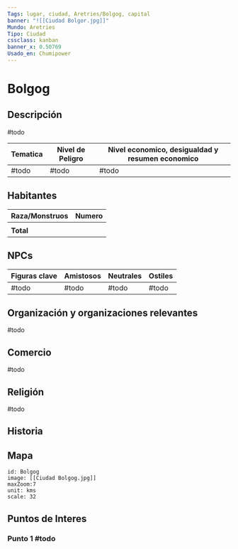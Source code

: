 ```yaml
---
Tags: lugar, ciudad, Aretries/Bolgog, capital
banner: "![[Ciudad Bolgor.jpg]]"
Mundo: Aretries
Tipo: Ciudad
cssclass: kanban
banner_x: 0.50769
Usado_en: Chumipower
---
```


#  Bolgog
## Descripción
#todo

| Tematica    | Nivel de Peligro | Nivel economico, desigualdad y resumen economico |
| ----------- | ---------------- | ------------------------------------------------ |
| #todo | #todo      | #todo                                      |

## Habitantes
| Raza/Monstruos | Numero |
| -------------- | ------ |
|                |        |
| **Total**      |        |
<!-- TBLFM: @>$2=sum(@I..@-1) -->
## NPCs

| Figuras clave | Amistosos | Neutrales | Ostiles |
| --- | --- | --- | --- |
| #todo | #todo | #todo | #todo |

## Organización y organizaciones relevantes
#todo
## Comercio
#todo
## Religión
#todo
## Historia

## Mapa

```leaflet
id: Bolgog
image: [[Ciudad Bolgog.jpg]]
maxZoom:7
unit: kms
scale: 32
```

## Puntos de Interes

### Punto 1 #todo
